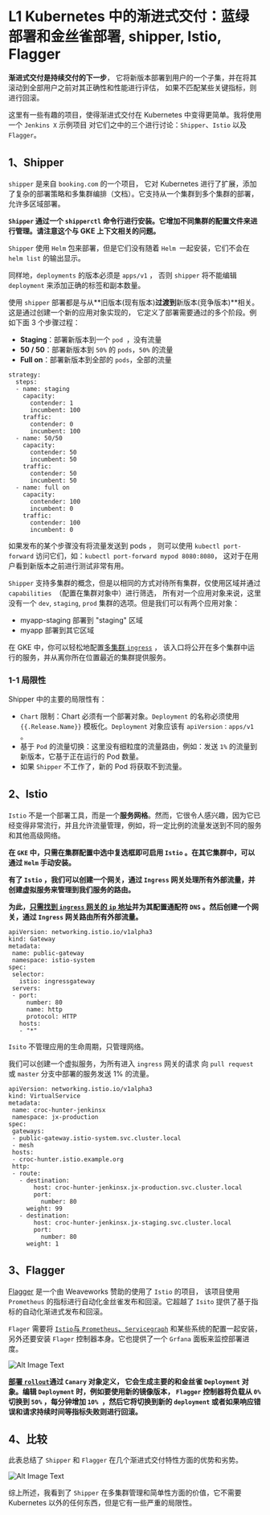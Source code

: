 # **L1 Kubernetes 中的渐进式交付：蓝绿部署和金丝雀部署, shipper, Istio, Flagger**

**渐进式交付是持续交付的下一步**， 它将新版本部署到用户的一个子集，并在将其滚动到全部用户之前对其正确性和性能进行评估， 如果不匹配某些关键指标，则进行回滚。

这里有一些有趣的项目，使得渐进式交付在 Kubernetes 中变得更简单。我将使用一个 `Jenkins X` 示例项目 对它们之中的三个进行讨论：`Shipper`、`Istio` 以及 `Flagger`。

## **1、Shipper**

`shipper` 是来自 `booking.com` 的一个项目， 它对 Kubernetes 进行了扩展，添加了复杂的部署策略和多集群编排（文档）。它支持从一个集群到多个集群的部署，允许多区域部署。

**`Shipper` 通过一个 `shipperctl` 命令行进行安装。它增加不同集群的配置文件来进行管理。请注意这个与 GKE 上下文相关的问题。**

`Shipper` 使用 `Helm` 包来部署，但是它们没有随着 `Helm `一起安装，它们不会在 `helm list` 的输出显示。

同样地，`deployments` 的版本必须是 `apps/v1` ， 否则 `shipper` 将不能编辑 `deployment` 来添加正确的标签和副本数量。

使用 `shipper` 部署都是与从**旧版本(现有版本)**过渡到**新版本(竞争版本)**相关。这是通过创建一个新的应用对象实现的， 它定义了部署需要通过的多个阶段。例如下面 3 个步骤过程：

* **Staging**：部署新版本到一个 `pod `，没有流量
* **50 / 50**：部署新版本到 `50%` 的 `pods`，`50%` 的流量
* **Full on**：部署新版本到全部的 `pods`，全部的流量

```
strategy:
  steps:
  - name: staging
    capacity:
      contender: 1
      incumbent: 100
    traffic:
      contender: 0
      incumbent: 100
  - name: 50/50
    capacity:
      contender: 50
      incumbent: 50
    traffic:
      contender: 50
      incumbent: 50
  - name: full on
    capacity:
      contender: 100
      incumbent: 0
    traffic:
      contender: 100
      incumbent: 0
```

如果发布的某个步骤没有将流量发送到 pods ， 则可以使用 `kubectl port-forward` 访问它们，如：`kubectl port-forward mypod 8080:8080`， 这对于在用户看到新版本之前进行测试非常有用。

`Shipper` 支持多集群的概念，但是以相同的方式对待所有集群，仅使用区域并通过 `capabilities `（配置在集群对象中）进行筛选， 所有对一个应用对象来说，这里没有一个 `dev`, `staging`, `prod` 集群的选项。但是我们可以有两个应用对象：

* myapp-staging 部署到 "staging" 区域
* myapp 部署到其它区域

在 GKE 中，你可以轻松地配置[多集群 `ingress`](https://cloud.google.com/kubernetes-engine/docs/how-to/multi-cluster-ingress) ， 该入口将公开在多个集群中运行的服务，并从离你所在位置最近的集群提供服务。


### **1-1 局限性**

Shipper 中的主要的局限性有：

* `Chart` 限制：Chart 必须有一个部署对象。`Deployment` 的名称必须使用 `{{.Release.Name}}` 模板化。`Deployment` 对象应该有 `apiVersion：apps/v1` 。
* 基于 `Pod` 的流量切换：这里没有细粒度的流量路由，例如：发送 `1%` 的流量到新版本，它基于正在运行的 Pod 数量。
* 如果 `Shipper` 不工作了，新的 Pod 将获取不到流量。

## **2、Istio**

`Istio` 不是一个部署工具，而是一个**服务网格**。然而，它很令人感兴趣，因为它已经变得非常流行，并且允许流量管理，例如，将一定比例的流量发送到不同的服务和其他高级网络。

**在 `GKE` 中，只需在集群配置中选中复选框即可启用 `Istio` 。在其它集群中，可以通过 `Helm` 手动安装。**

**有了 `Istio` ，我们可以创建一个网关，通过 `Ingress` 网关处理所有外部流量，并创建虚拟服务来管理到我们服务的路由。**

**为此，[只需找到 `ingress` 网关的 `ip` 地址](https://istio.io/docs/tasks/traffic-management/ingress/#determining-the-ingress-ip-and-ports)并为其配置通配符 `DNS` 。然后创建一个网关，通过 `Ingress` 网关路由所有外部流量。**


```
apiVersion: networking.istio.io/v1alpha3
kind: Gateway
metadata:
 name: public-gateway
 namespace: istio-system
spec:
 selector:
   istio: ingressgateway
 servers:
 - port:
     number: 80
     name: http
     protocol: HTTP
   hosts:
   - "*"
```

`Isito` 不管理应用的生命周期，只管理网络。

我们可以创建一个虚拟服务，为所有进入 `ingress` 网关的请求 向 `pull request` 或 `master` 分支中部署的服务发送 1% 的流量。

```
apiVersion: networking.istio.io/v1alpha3
kind: VirtualService
metadata:
 name: croc-hunter-jenkinsx
 namespace: jx-production
spec:
 gateways:
 - public-gateway.istio-system.svc.cluster.local
 - mesh
 hosts:
 - croc-hunter.istio.example.org
 http:
 - route:
   - destination:
       host: croc-hunter-jenkinsx.jx-production.svc.cluster.local
       port:
         number: 80
     weight: 99
   - destination:
       host: croc-hunter-jenkinsx.jx-staging.svc.cluster.local
       port:
         number: 80
     weight: 1
```

## **3、Flagger**


[Flagger](https://github.com/weaveworks/flagger) 是一个由 Weaveworks 赞助的使用了 `Istio` 的项目， 该项目使用 `Prometheus` 的指标进行自动化金丝雀发布和回滚。它超越了 `Isito` 提供了基于指标的自动化渐进式发布和回滚。

`Flager` 需要将 [`Istio`与 `Prometheus`、`Servicegraph`](https://docs.flagger.app/install/install-istio) 和某些系统的配置一起安装， 另外还要安装 `Flager` 控制器本身。它也提供了一个 `Grfana` 面板来监控部署进度。


![Alt Image Text](../images/cicd/adv54_1.png "Body image")

**[部署 `rollout`](https://docs.flagger.app/usage/progressive-delivery)通过 `Canary` 对象定义， 它会生成主要的和金丝雀 `Deployment` 对象。编辑 `Deployment` 时，例如要使用新的镜像版本， `Flagger` 控制器将负载从 `0% `切换到 `50%` ，每分钟增加 `10% `，然后它将切换到新的 `deployment` 或者如果响应错误和请求持续时间等指标失败则进行回滚。**


## **4、比较**

此表总结了 `Shipper` 和 `Flagger` 在几个渐进式交付特性方面的优势和劣势。


![Alt Image Text](../images/cicd/adv54_2.png "Body image")

综上所述，我看到了 `Shipper` 在多集群管理和简单性方面的价值，它不需要 Kubernetes 以外的任何东西，但是它有一些严重的局限性。














